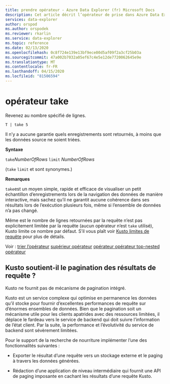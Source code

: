 ```yaml
---
title: prendre opérateur - Azure Data Explorer (fr) Microsoft Docs
description: Cet article décrit l’opérateur de prise dans Azure Data Explorer.
services: data-explorer
author: orspod
ms.author: orspodek
ms.reviewer: rkarlin
ms.service: data-explorer
ms.topic: reference
ms.date: 02/13/2020
ms.openlocfilehash: 0c8f724e139e13bf9ece00d5af09f2a3cf25b03a
ms.sourcegitcommit: 47a002b7032a05ef67c4e5e12de7720062645e9e
ms.translationtype: MT
ms.contentlocale: fr-FR
ms.lasthandoff: 04/15/2020
ms.locfileid: "81506594"
---
```

# <a name="take-operator"></a>opérateur take

Revenez au nombre spécifié de lignes.

```kusto
T | take 5
```

Il n’y a aucune garantie quels enregistrements sont retournés, à moins que les données source ne soient triées.

**Syntaxe**

`take`*NumberOfRows* 
 `limit` *NumberOfRows*

(`take` `limit` et sont synonymes.)

**Remarques**

`take`est un moyen simple, rapide et efficace de visualiser un petit échantillon d’enregistrements lors de la navigation des données de manière interactive, mais sachez qu’il ne garantit aucune cohérence dans ses résultats lors de l’exécution plusieurs fois, même si l’ensemble de données n’a pas changé.

Même est le nombre de lignes retournées par la requête n’est pas explicitement limitée par la requête (aucun opérateur n’est `take` utilisé), Kusto limite ce nombre par défaut.
S’il vous plaît voir [Kusto limites de requête](../concepts/querylimits.md) pour plus de détails.

Voir : [trier l’opérateur](sortoperator.md)
[supérieur opérateur](topoperator.md)
[opérateur opérateur top-nested opérateur](topnestedoperator.md)

## <a name="does-kusto-support-paging-of-query-results"></a>Kusto soutient-il le pagination des résultats de requête ?

Kusto ne fournit pas de mécanisme de pagination intégré.

Kusto est un service complexe qui optimise en permanence les données qu’il stocke pour fournir d’excellentes performances de requête sur d’énormes ensembles de données. Bien que le pagination soit un mécanisme utile pour les clients apatrides avec des ressources limitées, il déplace le fardeau vers le service de backend qui doit suivre l’information de l’état client. Par la suite, la performance et l’évolutivité du service de backend sont sévèrement limitées.

Pour le support de la recherche de nourriture implémenter l’une des fonctionnalités suivantes :

* Exporter le résultat d’une requête vers un stockage externe et le paging à travers les données générées.

* Rédaction d’une application de niveau intermédiaire qui fournit une API de paging imposante en cachant les résultats d’une requête Kusto.